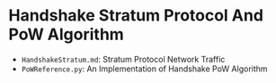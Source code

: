 # Handshake Stratum Protocol And PoW Algorithm

- `HandshakeStratum.md`: Stratum Protocol Network Traffic
- `PoWReference.py`: An Implementation of Handshake PoW Algorithm
